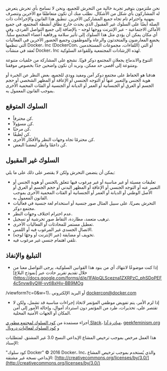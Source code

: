 نحن ملتزمون بتوفير تجربة خالية من التحرش للجميع، ونحن لا نسامح بأي تحرش يتعرض له المشاركون بأي شكل من الأشكال. نطلب منك أن تكون متعاطفًا مع الآخرين وتتصرف بمهنية واحترام تام تجاه جميع المشاركين الآخرين. تنطبق هذا القانون والإجراءات ذات الصلة أيضًا على السلوك غير المقبول الذي يحدث خارج نطاق أنشطة المجتمع، في جميع الأماكن الاجتماعية - عبر الإنترنت ووجها لوجه - بالإضافة إلى جميع التواصل الفردي، وفي أي مكان يمكن أن يؤدي مثل هذا السلوك إلى تأثير سلامة ورفاهية أعضاء المجتمع سلباً. يخضع المعارضون والمتحدثون والرعاة والموظفون وجميع الحضور الآخرين في الفعاليات التي تنظمها Docker، Inc (DockerCon، اللقاءات، مجموعات المستخدمين) أو التي تُعقد في منشآت Docker، Inc لهذه الإرشادات المجتمعية وللقواعد السلوكية.

التنوع والاندماج يجعلان المجتمع دوكر قويًا. نشجع على المشاركة من خلفيات متنوعة ومتنوعة إلى أقصى حد ممكن، ونريد أن نكون واضحين جدًا بخصوص موقفنا.

هدفنا هو الحفاظ على مجتمع دوكر آمن ومفيد وودي للجميع، بغض النظر عن الخبرة أو هوية الجنس والتعبير عنها أو التوجه الجنسي أو الإعاقة أو المظهر الشخصي أو حجم الجسم أو العرق أو الجنسانية أو العمر أو الديانة أو الجنسية أو الفئات المحمية الأخرى بموجب القانون المعمول به.

## السلوك المتوقع

- كن محترفاً.
- كن مسؤولاً.
- كن مرحبًا.
- كن لطيفًا.
- كن محترمًا تجاه وجهات النظر والأفكار الأخرى.
- كن داعمًا وانظر لبعضنا البعض.

## السلوك غير المقبول

يمكن أن يتضمن التحرش ولكن لا يقتصر على ذلك على ما يلي:

- تعليقات مسيئة أو غير مناسبة أو غير مرغوب فيها تتعلق بالجنس أو هوية الجنس أو التعبير عنه أو التوجه الجنسي أو الإعاقة أو المظهر البدني أو حجم الجسم أو العرق أو الأصل الوطني أو الديانة أو العمر أو الجنسانية أو الفئات المحمية الأخرى بموجب القانون المعمول به.
- التحرش بصريًا، على سبيل المثال صور جنسية أو استخدام لغة جنسية في فعاليات مجتمع دوكر.
- عدم احترام اختلاف وجهات النظر.
- ترهيب متعمد، مطاردة، التقاط صور تحرشية أو تسجيل.
- تعطيل مستمر للمحادثات أو الفعاليات الأخرى.
- الاتصال الجسدي غير المرغوب فيه أو اللمس.
- تخويف أو مضايقة (عبر الإنترنت أو وجهًا لوجه).
- تلقي اهتمام جنسي غير مرغوب فيه.

## التبليغ والإنفاذ

- إذا كنت موضوعًا لانتهاك أي من بنود هذا القوانين السلوكية، يرجى التواصل معنا من خلال تقديم تقرير حادث عبر [نموذج البلاغ](https://docs.google.com/forms/d/e/1FAIpQLScezna1ZXRPzC_phSDoPEF4c5nvw8yQW-vvtI8xHjv-BB9MOg

/viewform?c=0&w=1)، أو البريد الإلكتروني dockercon@docker.com
- إذا لزم الأمر، يتم تفويض موظفي المؤتمر لاتخاذ إجراءات مناسبة قد تشمل، ولكن لا تقتصر على، تحذيرات، طرد من المؤتمر دون استرداد أموال، وإحالة الأمور إلى أمن المكان أو الجهات الأمنية المحلية.

أجزاء مستمدة من [كود السلوك لمجتمع مطوري Slack](https://api.slack.com/docs/community-code-of-conduct)، [مبادرة آدا](https://adainitiative.org/2014/02/18/howto-design-a-code-of-conduct-for-your-community/)، [geekfeminism.org](https://geekfeminism.org/about/code-of-conduct/) و [كود السلوك لفعاليات دروبال](https://events.drupal.org/dublin2016/code-conduct)

هذا العمل مرخص بموجب ترخيص المشاع الإبداعي النسخ 3.0 غير المشتق. لمتطلبات الإسناد:

"كود سلوك Docker" © 2016 Docker، Inc، والذي يُستخدم بموجب ترخيص المشاع الإبداعي نسخة غير مشتقة: [http://creativecommons.org/licenses/by/3.0/](http://creativecommons.org/licenses/by/3.0/)

